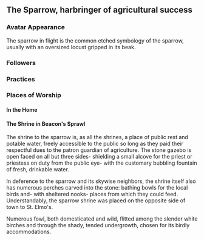 ## The Sparrow, harbringer of agricultural success

### Avatar Appearance
The sparrow in flight is the common etched symbology of the sparrow, usually with an oversized locust gripped in its beak.

### Followers

### Practices


### Places of Worship
#### In the Home


#### The Shrine in Beacon's Sprawl
The shrine to the sparrow is, as all the shrines, a place of public rest and potable water, freely accessible to the public so long as they paid their respectful dues to the patron guardian of agriculture. The stone gazebo is open faced on all but three sides- shielding a small alcove for the priest or priestess on duty from the public eye- with the customary bubbling fountain of fresh, drinkable water.

In deference to the sparrow and its skywise neighbors, the shrine itself also has numerous perches carved into the stone: bathing bowls for the local birds and- with sheltered nooks- places from which they could feed. Understandably, the sparrow shrine was placed on the opposite side of town to St. Elmo's. 

Numerous fowl, both domesticated and wild, flitted among the slender white birches and through the shady, tended undergrowth, chosen for its birdly accommodations.
